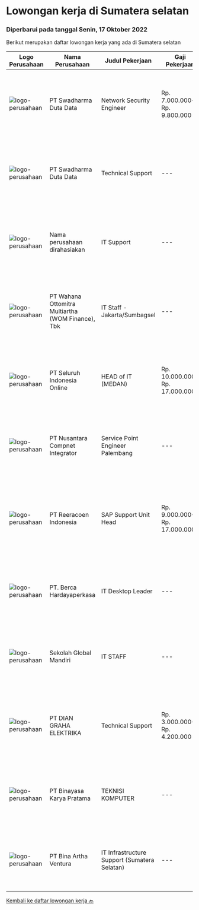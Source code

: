 
  # Lowongan kerja di Sumatera selatan

  ### Diperbarui pada tanggal Senin, 17 Oktober 2022

  Berikut merupakan daftar lowongan kerja yang ada di Sumatera selatan

  |Logo Perusahaan | Nama Perusahaan | Judul Pekerjaan | Gaji Pekerjaan | Lokasi | Deskripsi | Tanggal diunggah | Pranala |
  | -------------- | --------------- | --------------- | --------- | --------- | -------------- | ------- | ----------- |
  |![logo-perusahaan](https://image-service-cdn.seek.com.au/0f683dc67275bb803453d1e92fb7cd7b12b824b6/ee4dce1061f3f616224767ad58cb2fc751b8d2dc)|PT Swadharma Duta Data|Network Security Engineer|Rp. 7.000.000-Rp. 9.800.000|Jakarta Raya|S1 Jurusan/Prodi T.Komputer/ T.Informatika (Wajib) Waktu kerja Shift (sesuai dengan jadwal yang ditentukan) Bersedia ditempatkan di Jakarta &amp;...|Senin, 17 Oktober 2022|https://www.jobstreet.co.id/id/job/network-security-engineer-4069413?token=0~d3a2c7a0-26fe-4853-b405-db80dd3746ac&sectionRank=1&jobId=jobstreet-id-job-4069413|
|![logo-perusahaan](https://image-service-cdn.seek.com.au/0f683dc67275bb803453d1e92fb7cd7b12b824b6/ee4dce1061f3f616224767ad58cb2fc751b8d2dc)|PT Swadharma Duta Data|Technical Support|---|Jakarta Raya|Pendidikan minimum D3/S1 Jurusan IT IPK Minimum 2.75 Memiliki pengalaman minimal 1 tahun (diutamakan) telah berhasil menyelesaikan ujian sertifikasi...|Kamis, 13 Oktober 2022|https://www.jobstreet.co.id/id/job/technical-support-4065833?token=0~d3a2c7a0-26fe-4853-b405-db80dd3746ac&sectionRank=2&jobId=jobstreet-id-job-4065833|
|![logo-perusahaan](https://i.ibb.co/sqvTCh9/112815900-stock-vector-no-image-available-icon-flat-vector.webp)|Nama perusahaan dirahasiakan|IT Support|---|Jawa Timur|Usia maksimal 35 tahun Pendidikan minimal S1 segala jurusan Minimal memiliki 1 tahun pengalaman kerja di bidang yang sama  Mempunyai pengetahuan dan...|Selasa, 11 Oktober 2022|https://www.jobstreet.co.id/id/job/it-support-4062250?token=0~d3a2c7a0-26fe-4853-b405-db80dd3746ac&sectionRank=3&jobId=jobstreet-id-job-4062250|
|![logo-perusahaan](https://image-service-cdn.seek.com.au/0cd0ed723dba304d73bfec64ce263da9360da79b/ee4dce1061f3f616224767ad58cb2fc751b8d2dc)|PT Wahana Ottomitra Multiartha (WOM Finance), Tbk|IT Staff - Jakarta/Sumbagsel|---|Samarinda|Job Description: Troubleshoot all IT system and network problems Monitoring and maintaining computer systems and networks Installing and configuring...|Selasa, 11 Oktober 2022|https://www.jobstreet.co.id/id/job/it-staff-jakarta-sumbagsel-4062697?token=0~d3a2c7a0-26fe-4853-b405-db80dd3746ac&sectionRank=4&jobId=jobstreet-id-job-4062697|
|![logo-perusahaan](https://image-service-cdn.seek.com.au/c768f0670f8f8212da7de609b6af9d0b2e5134cc/ee4dce1061f3f616224767ad58cb2fc751b8d2dc)|PT Seluruh Indonesia Online|HEAD of IT  (MEDAN)|Rp. 10.000.000-Rp. 17.000.000|Aceh|Memiliki pengalaman leadership sebagai Manager sebelumnya.Back End Engineer1. Memiliki pengalaman dalam membangun RESTful APIs2. Menguasai bahasa...|Jumat, 07 Oktober 2022|https://www.jobstreet.co.id/id/job/head-of-it-medan-4058716?token=0~d3a2c7a0-26fe-4853-b405-db80dd3746ac&sectionRank=5&jobId=jobstreet-id-job-4058716|
|![logo-perusahaan](https://image-service-cdn.seek.com.au/faf1379cb2f8ff5c87162dc20c60c0d2f63dba1c/ee4dce1061f3f616224767ad58cb2fc751b8d2dc)|PT Nusantara Compnet Integrator|Service Point Engineer Palembang|---|Palembang|Kualifikasi: Pendidikan minimal S1 Teknik Komputer, Ilmu Komputer, Teknik Informatika atau Ilmu Komputer lainnya Memiliki pengalaman bekerja minimal 2...|Selasa, 04 Oktober 2022|https://www.jobstreet.co.id/id/job/service-point-engineer-palembang-4054800?token=0~d3a2c7a0-26fe-4853-b405-db80dd3746ac&sectionRank=6&jobId=jobstreet-id-job-4054800|
|![logo-perusahaan](https://image-service-cdn.seek.com.au/d33bd8dd71322db8ea58cab3a99c9a2f44aec216/ee4dce1061f3f616224767ad58cb2fc751b8d2dc)|PT Reeracoen Indonesia|SAP Support Unit Head|Rp. 9.000.000-Rp. 17.000.000|Sumatera Selatan|SAP SUPPORT UNIT HEAD (SUMATERA SELATAN) [51382]COMPANY CATEGORY: Japanese Chemical Manufacturing JOB SUMMARY: Make sure SAP implementation Analyze...|Kamis, 06 Oktober 2022|https://www.jobstreet.co.id/id/job/sap-support-unit-head-4045981?token=0~d3a2c7a0-26fe-4853-b405-db80dd3746ac&sectionRank=7&jobId=jobstreet-id-job-4045981|
|![logo-perusahaan](https://image-service-cdn.seek.com.au/6a76252207cfed561e664c874d4631f4aefd8409/ee4dce1061f3f616224767ad58cb2fc751b8d2dc)|PT. Berca Hardayaperkasa|IT Desktop Leader|---|Kalimantan Timur|Responsibilities: Analyzing, diagnosing, and installation to several areas including desktop hardware, operating systems, active directory,...|Jumat, 30 September 2022|https://www.jobstreet.co.id/id/job/it-desktop-leader-4050596?token=0~d3a2c7a0-26fe-4853-b405-db80dd3746ac&sectionRank=8&jobId=jobstreet-id-job-4050596|
|![logo-perusahaan](https://image-service-cdn.seek.com.au/4879e6577a117c65b634bdbb3901d8d60952aeae/ee4dce1061f3f616224767ad58cb2fc751b8d2dc)|Sekolah Global Mandiri|IT STAFF|---|Jakarta Raya|Requirements : Fresh graduate or experienced person Minimum Bachelor Degree in Information Technology or Computer Science Proficient in English both...|Kamis, 29 September 2022|https://www.jobstreet.co.id/id/job/it-staff-4049711?token=0~d3a2c7a0-26fe-4853-b405-db80dd3746ac&sectionRank=9&jobId=jobstreet-id-job-4049711|
|![logo-perusahaan](https://image-service-cdn.seek.com.au/6724301a3d42a36c4b43d01afcb6475b391f135e/ee4dce1061f3f616224767ad58cb2fc751b8d2dc)|PT DIAN GRAHA ELEKTRIKA|Technical Support|Rp. 3.000.000-Rp. 4.200.000|Bali|Persyaratan: Usia 20 sampai 35 tahun Pendidikan minimal SMK Pengalaman bidang Fiber Optik minimal 1 tahun Memiliki kemampuan dan pemahaman Fiber Optik...|Rabu, 28 September 2022|https://www.jobstreet.co.id/id/job/technical-support-4036348?token=0~d3a2c7a0-26fe-4853-b405-db80dd3746ac&sectionRank=10&jobId=jobstreet-id-job-4036348|
|![logo-perusahaan](https://image-service-cdn.seek.com.au/ffbcd8309fe4010672e6779bce48c2652d16094e/ee4dce1061f3f616224767ad58cb2fc751b8d2dc)|PT Binayasa Karya Pratama|TEKNISI KOMPUTER|---|Kalimantan Barat|Tanggung Jawab Pekerjaan: Melakukan pemantauan terhadap perangkat serta maintenance yang bersifat preventif seperti update patch Operating System dan...|Kamis, 22 September 2022|https://www.jobstreet.co.id/id/job/teknisi-komputer-4042027?token=0~d3a2c7a0-26fe-4853-b405-db80dd3746ac&sectionRank=11&jobId=jobstreet-id-job-4042027|
|![logo-perusahaan](https://image-service-cdn.seek.com.au/f0261d19c15b4a7ad0edc9de580c4eba704e92a0/ee4dce1061f3f616224767ad58cb2fc751b8d2dc)|PT Bina Artha Ventura|IT Infrastructure Support (Sumatera Selatan)|---|Palembang|Job Responsibility : Setting up of infrastructure and perform installation at the opening of the new branch as well as the maintenance of Printer...|Selasa, 20 September 2022|https://www.jobstreet.co.id/id/job/it-infrastructure-support-sumatera-selatan-4037687?token=0~d3a2c7a0-26fe-4853-b405-db80dd3746ac&sectionRank=12&jobId=jobstreet-id-job-4037687|


  [Kembali ke daftar lowongan kerja 🔙](../README.md#daftar-lowongan-kerja)
  
